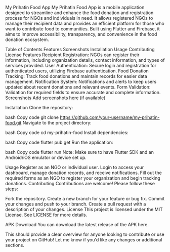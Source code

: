My Prihatin Food App
My Prihatin Food App is a mobile application designed to streamline and enhance the food donation and registration process for NGOs and individuals in need. It allows registered NGOs to manage their recipient data and provides an efficient platform for those who want to contribute food to communities. Built using Flutter and Firebase, it aims to improve accessibility, transparency, and convenience in the food donation ecosystem.

Table of Contents
Features
Screenshots
Installation
Usage
Contributing
License
Features
Recipient Registration: NGOs can register their information, including organization details, contact information, and types of services provided.
User Authentication: Secure login and registration for authenticated users, utilizing Firebase authentication.
Food Donation Tracking: Track food donations and maintain records for easier data management.
Notification System: Notifications and alerts to keep users updated about recent donations and relevant events.
Form Validation: Validation for required fields to ensure accurate and complete information.
Screenshots
Add screenshots here (if available)

Installation
Clone the repository:

bash
Copy code
git clone https://github.com/your-username/my-prihatin-food.git
Navigate to the project directory:

bash
Copy code
cd my-prihatin-food
Install dependencies:

bash
Copy code
flutter pub get
Run the application:

bash
Copy code
flutter run
Note: Make sure to have Flutter SDK and an Android/iOS emulator or device set up.

Usage
Register as an NGO or individual user.
Login to access your dashboard, manage donation records, and receive notifications.
Fill out the required forms as an NGO to register your organization and begin tracking donations.
Contributing
Contributions are welcome! Please follow these steps:

Fork the repository.
Create a new branch for your feature or bug fix.
Commit your changes and push to your branch.
Create a pull request with a description of your changes.
License
This project is licensed under the MIT License. See LICENSE for more details.

APK Download
You can download the latest release of the APK here.

This should provide a clear overview for anyone looking to contribute or use your project on GitHub! Let me know if you'd like any changes or additional sections.

